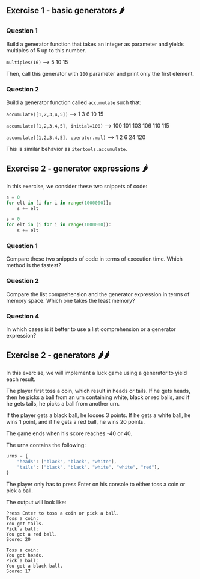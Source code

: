 ## Exercise 1 - basic generators 🌶

### Question 1

Build a generator function that takes an integer as parameter and yields multiples of 5 up to this number.

```multiples(16)``` --> 5 10 15

Then, call this generator with ```100``` parameter and print only the first element.

### Question 2

Build a generator function called ```accumulate``` such that:

```accumulate([1,2,3,4,5])``` --> 1 3 6 10 15

```accumulate([1,2,3,4,5], initial=100)``` --> 100 101 103 106 110 115

```accumulate([1,2,3,4,5], operator.mul)``` --> 1 2 6 24 120

This is similar behavior as ```itertools.accumulate```.

## Exercise 2 - generator expressions 🌶 

In this exercise, we consider these two snippets of code:
```py
s = 0
for elt in [i for i in range(1000000)]:
    s += elt
```

```py
s = 0
for elt in (i for i in range(1000000)):
    s += elt
```

### Question 1

Compare these two snippets of code in terms of execution time. Which method is the fastest?

### Question 2

Compare the list comprehension and the generator expression in terms of memory space. Which one takes the least memory?

### Question 4

In which cases is it better to use a list comprehension or a generator expression?

## Exercise 2 - generators 🌶🌶 

In this exercise, we will implement a luck game using a generator to yield each result.

The player first toss a coin, which result in heads or tails. If he gets heads, then he picks a ball from an urn containing white, black or red balls, and if he gets tails, he picks a ball from another urn.

If the player gets a black ball, he looses 3 points. If he gets a white ball, he wins 1 point, and if he gets a red ball, he wins 20 points.

The game ends when his score reaches -40 or 40.

The urns contains the following:
```py
urns = {
    "heads": ["black", "black", "white"],
    "tails": ["black", "black", "white", "white", "red"],
}
```

The player only has to press Enter on his console to either toss a coin or pick a ball.

The output will look like:

```
Press Enter to toss a coin or pick a ball.
Toss a coin:
You got tails.
Pick a ball:
You got a red ball.
Score: 20

Toss a coin:
You got heads.
Pick a ball:
You got a black ball.
Score: 17
```


